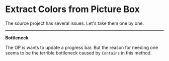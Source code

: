 # Extract Colors from Picture Box

The source project has several issues. Let's take them one by one.

___
**Bottleneck**

The OP is wants to update a progress bar. But the reason for needing one seems to be the terrible bottleneck caused by `Contains` in this method.



